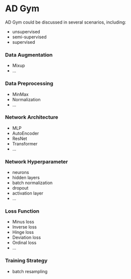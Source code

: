 # AD Gym

AD Gym could be discussed in several scenarios, including:
- unsupervised
- semi-supervised
- supervised

### Data Augmentation
- Mixup
- ...

### Data Preprocessing
- MinMax
- Normalization
- ...

### Network Architecture
- MLP
- AutoEncoder
- ResNet
- Transformer
- ...

### Network Hyperparameter
- neurons
- hidden layers
- batch normalization
- dropout
- activation layer
- ...

### Loss Function
- Minus loss
- Inverse loss
- Hinge loss
- Deviation loss
- Ordinal loss
- ...

### Training Strategy
- batch resampling